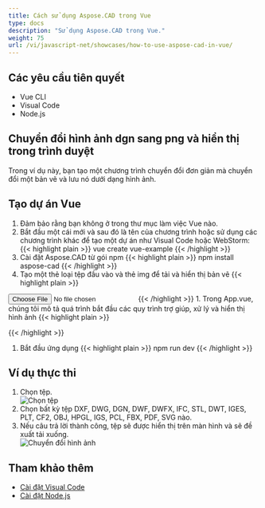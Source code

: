 ```yaml
---
title: Cách sử dụng Aspose.CAD trong Vue
type: docs
description: "Sử dụng Aspose.CAD trong Vue."
weight: 75
url: /vi/javascript-net/showcases/how-to-use-aspose-cad-in-vue/
---
```


## Các yêu cầu tiên quyết
- Vue CLI
- Visual Code
- Node.js

## Chuyển đổi hình ảnh dgn sang png và hiển thị trong trình duyệt

Trong ví dụ này, bạn tạo một chương trình chuyển đổi đơn giản mà chuyển đổi một bản vẽ và lưu nó dưới dạng hình ảnh.

## Tạo dự án Vue

1. Đảm bảo rằng bạn không ở trong thư mục làm việc Vue nào.
1. Bắt đầu một cái mới và sau đó là tên của chương trình hoặc sử dụng các chương trình khác để tạo một dự án như Visual Code hoặc WebStorm:
{{< highlight plain >}}
vue create vue-example
{{< /highlight >}}
1. Cài đặt Aspose.CAD từ gói npm
{{< highlight plain >}}
npm install aspose-cad
{{< /highlight >}}
1. Tạo một thẻ loại tệp đầu vào và thẻ img để tải và hiển thị bản vẽ
{{< highlight plain >}}
<input id="file" type="file">
<img id="image" />
{{< /highlight >}}
1. Trong App.vue, chúng tôi mô tả quá trình bắt đầu các quy trình trợ giúp, xử lý và hiển thị hình ảnh
{{< highlight plain >}}
<script>
import {Drawing, PngOptions} from "aspose-cad";

export default{
  beforeCreate: function () {
    // cần thiết để bắt đầu quá trình lắp ráp
    let recaptchaScript = document.createElement('script')
    recaptchaScript.setAttribute('src', '/node_modules/aspose-cad/dotnet.js')
    document.head.appendChild(recaptchaScript)

    let dotnet;
  },
  mounted() {
    window.addEventListener('load', this.onWindowLoad)
  },
  methods: {
    async onWindowLoad() {
      
      console.log("đang tải WASM...");
      await dotnet.boot();
      console.log("đã tải WASM");

      document.querySelector('input').addEventListener('change', function() {
            const reader = new FileReader();
            reader.onload = function() {

              let arrayBuffer = this.result;
              let array = new Uint8Array(arrayBuffer);

              // TẢI
              let file = Image.load(array);
              console.log(file);

              // LƯU
              let exportedFilePromise = Image.save(array, new PngOptions());
              exportedFilePromise.then(exportedFile => {
                console.log(exportedFile);

                let urlCreator = window.URL || window.webkitURL;
                let blob = new Blob([exportedFile], { type: 'application/octet-stream' });
                let imageUrl = urlCreator.createObjectURL(blob);
                document.querySelector("#image").src = imageUrl;
              });
            }

            reader.readAsArrayBuffer(this.files[0]);
          },
          false);
    },
  },
}
</script>

<template>
  <header>
    <img alt="Logo Vue" class="logo" src="./assets/logo.svg" width="125" height="125" />
    <p>Ví dụ aspose.cad cho Vue.</p>
  </header>

  <main>
    <input id="file" type="file">
    <br/>
    <img id="image" />
  </main>
</template>

<style scoped>
header {
  line-height: 1.5;
}
main{
  text-align: center;
}

.logo {
  display: block;
  margin: 0 auto 2rem;
}

@media (min-width: 1024px) {
  header {
    display: flex;
    place-items: center;
    padding-right: calc(var(--section-gap) / 2);
  }


  header .wrapper {
    display: flex;
    place-items: flex-start;
    flex-wrap: wrap;
  }
}
</style>
{{< /highlight >}}
1. Bắt đầu ứng dụng
{{< highlight plain >}}
npm run dev
{{< /highlight >}}

## Ví dụ thực thi

1. Chọn tệp.<br>
![Chọn tệp](/_assets/javascript-net/vue/choose-file.png)<br>
1. Chọn bất kỳ tệp DXF, DWG, DGN, DWF, DWFX, IFC, STL, DWT, IGES, PLT, CF2, OBJ, HPGL, IGS, PCL, FBX, PDF, SVG nào.
1. Nếu câu trả lời thành công, tệp sẽ được hiển thị trên màn hình và sẽ đề xuất tải xuống.<br>
![Chuyển đổi hình ảnh](/_assets/javascript-net/vue/convert-image.png)<br>

## Tham khảo thêm

- [Cài đặt Visual Code](https://code.visualstudio.com/)
- [Cài đặt Node.js](https://nodejs.org/en/)
